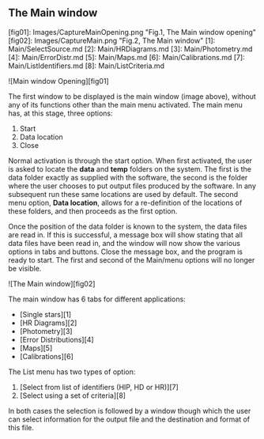 <h2 id="mainwindow"> The Main window </h2>
[fig01]: Images/CaptureMainOpening.png "Fig.1, The Main window opening"
[fig02]: Images/CaptureMain.png "Fig.2, The Main window"
[1]: Main/SelectSource.md
[2]: Main/HRDiagrams.md
[3]: Main/Photometry.md
[4]: Main/ErrorDistr.md
[5]: Main/Maps.md
[6]: Main/Calibrations.md
[7]: Main/ListIdentifiers.md
[8]: Main/ListCriteria.md

![Main window Opening][fig01]

The first window to be displayed is the main window (image above), without any of its functions other than the main menu activated. The main menu has, at this stage, three options: 

1. Start
2. Data location
3. Close

Normal activation is through the start option. When first activated, the user is asked to locate the **data** and **temp** folders on the system. The first is the data folder exactly as supplied with the software, the second is the folder where the user chooses to put output files produced by the software. In any subsequent run these same locations are used by default. The second menu option, **Data location**, allows for a re-definition of the locations of these folders, and then proceeds as the first option. 

Once the position of the data folder is known to the system, the data files are read in. If this is successful, a message box will show stating that all data files have been read in, and the window will now show the various options in tabs and buttons. Close the message box, and the program is ready to start. The first and second of the Main/menu options will no longer be visible.
 
![The Main window][fig02]

The main window has 6 tabs for different applications:

- [Single stars][1]
- [HR Diagrams][2]
- [Photometry][3]
- [Error Distributions][4]
- [Maps][5]
- [Calibrations][6]

The List menu has two types of option:

1. [Select from list of identifiers (HIP, HD or HR)][7]
2. [Select using a set of criteria][8]

In both cases the selection is followed by a window though which the user can select information for the output file and the destination and format of this file.





